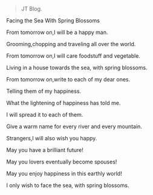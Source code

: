 

> JT Blog.

Facing the Sea With Spring Blossoms

From tomorrow on,I will be a happy man.

Grooming,chopping and traveling all over the world.

From tomorrow on,I will care foodstuff and vegetable.

Living in a house towards the sea, with spring blossoms.

From tomorrow on,write to each of my dear ones.

Telling them of my happiness.

What the lightening of happiness has told me.

I will spread it to each of them.

Give a warm name for every river and every mountain.

Strangers,I will also wish you happy.

May you have a brilliant future!

May you lovers eventually become spouses!

May you enjoy happiness in this earthly world!

I only wish to face the sea, with spring blossoms.
